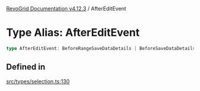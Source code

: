 [RevoGrid Documentation v4.12.3](README.md) / AfterEditEvent

# Type Alias: AfterEditEvent

```ts
type AfterEditEvent: BeforeRangeSaveDataDetails | BeforeSaveDataDetails;
```

## Defined in

[src/types/selection.ts:130](https://github.com/revolist/revogrid/blob/d8faaf908685ef9767dc3ea8ccad1628e41fbf76/src/types/selection.ts#L130)
